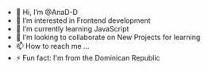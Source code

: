 - 👋 Hi, I’m @AnaD-D
- 👀 I’m interested in Frontend development
- 🌱 I’m currently learning JavaScript
- 💞️ I’m looking to collaborate on New Projects for learning
- 📫 How to reach me ...
- ⚡ Fun fact: I'm from the Dominican Republic 

<!---
AnaD-D/AnaD-D is a ✨ special ✨ repository because its `README.md` (this file) appears on your GitHub profile.
You can click the Preview link to take a look at your changes.
--->
